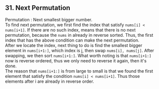 ## 31. Next Permutation
Permutation : Next smallest bigger number. <br />
To find next permutation, we first find the index that satisfy `nums[i] < nums[i+1]`. If there are no such index, means that there is no next permutation, because the `nums` in already in reverse sorted. Thus, the first index that has the above condition can make the next permutation. <br />
After we locate the index, next thing to do is find the smallest bigger element in `nums[i+1:]`, which index is j, then swap `nums[i], nums[j]`. After swapping, we then sort `nums[i+1:]`. What worth noting is that `nums[i+1:]` now is reverse ordered, thus we only need to reverse it again, then it's done. <br />
The reason that `nums[i+1:]` is from large to small is that we found the first element that satisfy the condition `nums[i] < nums[i+1]`. Thus those elements after i are already in reverse order. 
